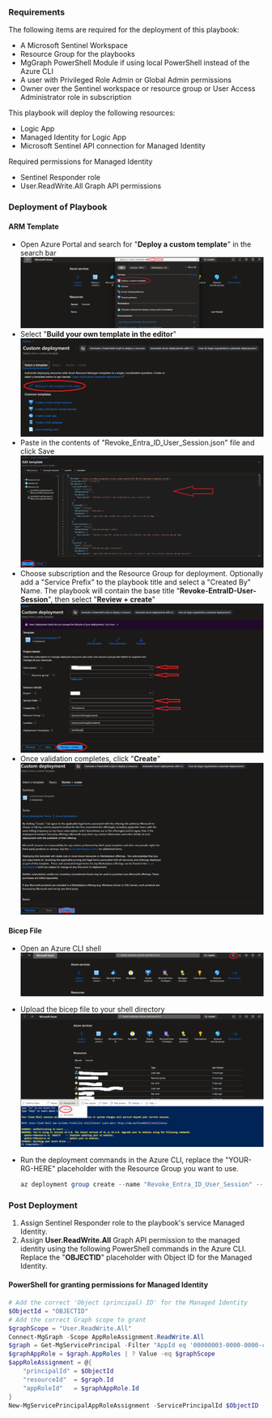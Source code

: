### Requirements
The following items are required for the deployment of this playbook:
- A Microsoft Sentinel Workspace
- Resource Group for the playbooks
- MgGraph PowerShell Module if using local PowerShell instead of the Azure CLI
- A user with Privileged Role Admin or Global Admin permissions
- Owner over the Sentinel workspace or resource group or User Access Administrator role in subscription

This playbook will deploy the following resources:
- Logic App
- Managed Identity for Logic App
- Microsoft Sentinel API connection for Managed Identity
    
Required permissions for Managed Identity
- Sentinel Responder role
- User.ReadWrite.All Graph API permissions

### Deployment of Playbook

#### ARM Template

  - Open Azure Portal and search for "**Deploy a custom template**" in the search bar
  ![alt text](images/deploycustomtemplate_01.png)
  - Select "**Build your own template in the editor**"
  ![alt text](images/deploycustomtemplate_02.png)
  - Paste in the contents of "Revoke_Entra_ID_User_Session.json" file and click Save
  ![alt text](images/deploycustomtemplate_03.png)
  - Choose subscription and the Resource Group for deployment. Optionally add a "Service Prefix" to the playbook title and select a "Created By" Name. The playbook will contain the base title "**Revoke-EntraID-User-Session**", then select "**Review + create**"
  ![alt text](images/deploycustomtemplate_04.png)
  - Once validation completes, click "**Create**"
  ![alt text](images/deploycustomtemplate_05.png)


#### Bicep File

  - Open an Azure CLI shell
  ![alt text](images/bicep_01.png)
  - Upload the bicep file to your shell directory
  ![alt text](images/bicep_02.png)
  - Run the deployment commands in the Azure CLI, replace the "YOUR-RG-HERE" placeholder with the Resource Group you want to use.
  
      ```powershell
      az deployment group create --name "Revoke_Entra_ID_User_Session" --resource-group "YOUR-RG-HERE" --template-file revoke_entra_id_user_session.bicep
      ```

### Post Deployment

1. Assign Sentinel Responder role to the playbook's service Managed Identity.
2. Assign **User.ReadWrite.All** Graph API permission to the managed identity using the following PowerShell commands in the Azure CLI. Replace the "**OBJECTID**" placeholder with Object ID for the Managed Identity.

#### PowerShell for granting permissions for Managed Identity

```powershell
# Add the correct 'Object (principal) ID' for the Managed Identity
$ObjectId = "OBJECTID"
# Add the correct Graph scope to grant
$graphScope = "User.ReadWrite.All"
Connect-MgGraph -Scope AppRoleAssignment.ReadWrite.All
$graph = Get-MgServicePrincipal -Filter "AppId eq '00000003-0000-0000-c000-000000000000'"
$graphAppRole = $graph.AppRoles | ? Value -eq $graphScope
$appRoleAssignment = @{
    "principalId" = $ObjectId
    "resourceId"  = $graph.Id
    "appRoleId"   = $graphAppRole.Id
}
New-MgServicePrincipalAppRoleAssignment -ServicePrincipalId $ObjectID -BodyParameter $appRoleAssignment | Format-List
```